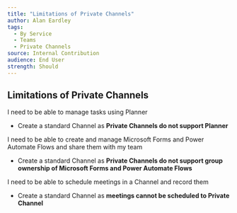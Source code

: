```yaml
---
title: "Limitations of Private Channels"
author: Alan Eardley
tags: 
  - By Service
  - Teams
  - Private Channels
source: Internal Contribution
audience: End User
strength: Should
---
```

## Limitations of Private Channels

I need to be able to manage tasks using Planner
- Create a standard Channel as **Private Channels do not support Planner**

I need to be able to create and manage Microsoft Forms and Power Automate Flows and share them with my team
- Create a standard Channel as **Private Channels do not support group ownership of Microsoft Forms and Power Automate Flows**

I need to be able to schedule meetings in a Channel and record them
- Create a standard Channel as **meetings cannot be scheduled to Private Channel**
